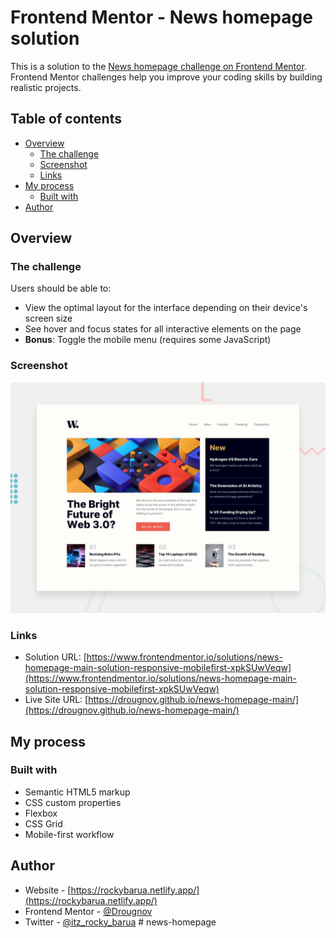 # Frontend Mentor - News homepage solution

This is a solution to the [News homepage challenge on Frontend Mentor](https://www.frontendmentor.io/challenges/news-homepage-H6SWTa1MFl). Frontend Mentor challenges help you improve your coding skills by building realistic projects.

## Table of contents

- [Overview](#overview)
  - [The challenge](#the-challenge)
  - [Screenshot](#screenshot)
  - [Links](#links)
- [My process](#my-process)
  - [Built with](#built-with)
- [Author](#author)

## Overview

### The challenge

Users should be able to:

- View the optimal layout for the interface depending on their device's screen size
- See hover and focus states for all interactive elements on the page
- **Bonus**: Toggle the mobile menu (requires some JavaScript)

### Screenshot

![News homepage solution's screenshot](./design/desktop-preview.jpg)

### Links

- Solution URL: [https://www.frontendmentor.io/solutions/news-homepage-main-solution-responsive-mobilefirst-xpkSUwVeqw](https://www.frontendmentor.io/solutions/news-homepage-main-solution-responsive-mobilefirst-xpkSUwVeqw)
- Live Site URL: [https://drougnov.github.io/news-homepage-main/](https://drougnov.github.io/news-homepage-main/)

## My process

### Built with

- Semantic HTML5 markup
- CSS custom properties
- Flexbox
- CSS Grid
- Mobile-first workflow

## Author

- Website - [https://rockybarua.netlify.app/](https://rockybarua.netlify.app/)
- Frontend Mentor - [@Drougnov](https://www.frontendmentor.io/profile/Drougnov)
- Twitter - [@itz_rocky_barua](https://twitter.com/itz_rocky_barua)
#   n e w s - h o m e p a g e 
 
 